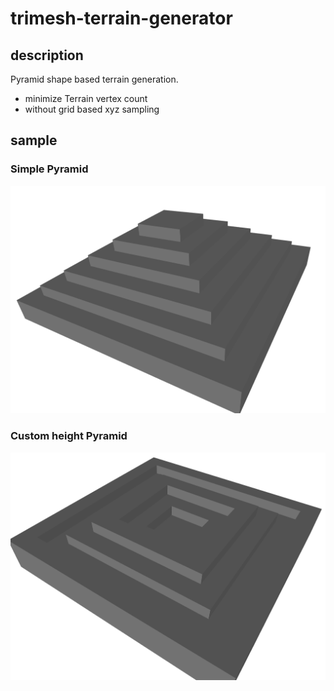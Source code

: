 # trimesh-terrain-generator

## description

Pyramid shape based terrain generation.

- minimize Terrain vertex count
- without grid based xyz sampling

## sample

### Simple Pyramid

![image](./assets/pyramid_example.png)

### Custom height Pyramid

![image](./assets/pyramid_custom_example.png)
